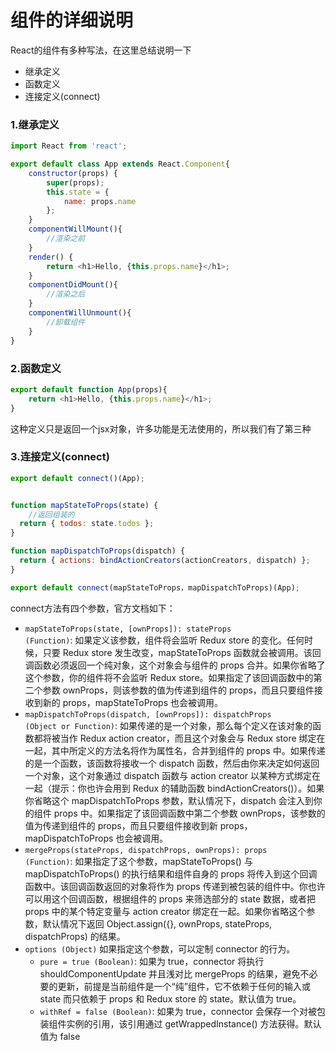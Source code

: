# 组件的详细说明
React的组件有多种写法，在这里总结说明一下

* 继承定义
* 函数定义
* 连接定义(connect)

### 1.继承定义
```javascript
import React from 'react';

export default class App extends React.Component{
    constructor(props) {
        super(props);
        this.state = {
            name: props.name
        };
    }
    componentWillMount(){
        //渲染之前
    }
    render() {
        return <h1>Hello, {this.props.name}</h1>;
    }
    componentDidMount(){
        //渲染之后
    }
    componentWillUnmount(){
        //卸载组件
    }
}
```

### 2.函数定义
```javascript
export default function App(props){
    return <h1>Hello, {this.props.name}</h1>;
}
``` 

这种定义只是返回一个jsx对象，许多功能是无法使用的，所以我们有了第三种

### 3.连接定义(connect)

```javascript 
export default connect()(App);
``` 

```javascript

function mapStateToProps(state) {
    //返回组装的
  return { todos: state.todos };
}

function mapDispatchToProps(dispatch) {
  return { actions: bindActionCreators(actionCreators, dispatch) };
}

export default connect(mapStateToProps，mapDispatchToProps)(App);
``` 

connect方法有四个参数，官方文档如下：

* <code>mapStateToProps(state, [ownProps]): stateProps (Function)</code>: 如果定义该参数，组件将会监听 Redux store 的变化。任何时候，只要 Redux store 发生改变，mapStateToProps 函数就会被调用。该回调函数必须返回一个纯对象，这个对象会与组件的 props 合并。如果你省略了这个参数，你的组件将不会监听 Redux store。如果指定了该回调函数中的第二个参数 ownProps，则该参数的值为传递到组件的 props，而且只要组件接收到新的 props，mapStateToProps 也会被调用。 
* <code>mapDispatchToProps(dispatch, [ownProps]): dispatchProps (Object or Function)</code>: 如果传递的是一个对象，那么每个定义在该对象的函数都将被当作 Redux action creator，而且这个对象会与 Redux store 绑定在一起，其中所定义的方法名将作为属性名，合并到组件的 props 中。如果传递的是一个函数，该函数将接收一个 dispatch 函数，然后由你来决定如何返回一个对象，这个对象通过 dispatch 函数与 action creator 以某种方式绑定在一起（提示：你也许会用到 Redux 的辅助函数 bindActionCreators()）。如果你省略这个 mapDispatchToProps 参数，默认情况下，dispatch 会注入到你的组件 props 中。如果指定了该回调函数中第二个参数 ownProps，该参数的值为传递到组件的 props，而且只要组件接收到新 props，mapDispatchToProps 也会被调用。
* <code>mergeProps(stateProps, dispatchProps, ownProps): props (Function)</code>: 如果指定了这个参数，mapStateToProps() 与 mapDispatchToProps() 的执行结果和组件自身的 props 将传入到这个回调函数中。该回调函数返回的对象将作为 props 传递到被包装的组件中。你也许可以用这个回调函数，根据组件的 props 来筛选部分的 state 数据，或者把 props 中的某个特定变量与 action creator 绑定在一起。如果你省略这个参数，默认情况下返回 Object.assign({}, ownProps, stateProps, dispatchProps) 的结果。
* <code>options (Object)</code> 如果指定这个参数，可以定制 connector 的行为。 
    * <code>pure = true (Boolean)</code>: 如果为 true，connector 将执行 shouldComponentUpdate 并且浅对比 mergeProps 的结果，避免不必要的更新，前提是当前组件是一个“纯”组件，它不依赖于任何的输入或 state 而只依赖于 props 和 Redux store 的 state。默认值为 true。
    * <code>withRef = false (Boolean)</code>: 如果为 true，connector 会保存一个对被包装组件实例的引用，该引用通过 getWrappedInstance() 方法获得。默认值为 false
